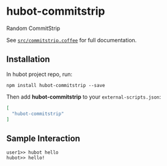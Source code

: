 # hubot-commitstrip

Random CommitStrip

See [`src/commitstrip.coffee`](src/commitstrip.coffee) for full documentation.

## Installation

In hubot project repo, run:

`npm install hubot-commitstrip --save`

Then add **hubot-commitstrip** to your `external-scripts.json`:

```json
[
  "hubot-commitstrip"
]
```

## Sample Interaction

```
user1>> hubot hello
hubot>> hello!
```
